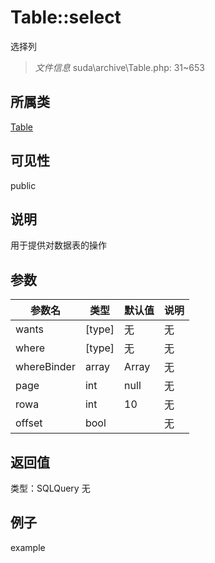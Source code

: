 # Table::select
选择列
> *文件信息* suda\archive\Table.php: 31~653
## 所属类 

[Table](../Table.md)

## 可见性

  public  
## 说明


用于提供对数据表的操作


## 参数

| 参数名 | 类型 | 默认值 | 说明 |
|--------|-----|-------|-------|
| wants |  [type] | 无 | 无 |
| where |  [type] | 无 | 无 |
| whereBinder |  array | Array | 无 |
| page |  int | null | 无 |
| rowa |  int | 10 | 无 |
| offset |  bool |  | 无 |

## 返回值
类型：SQLQuery
无

## 例子

example